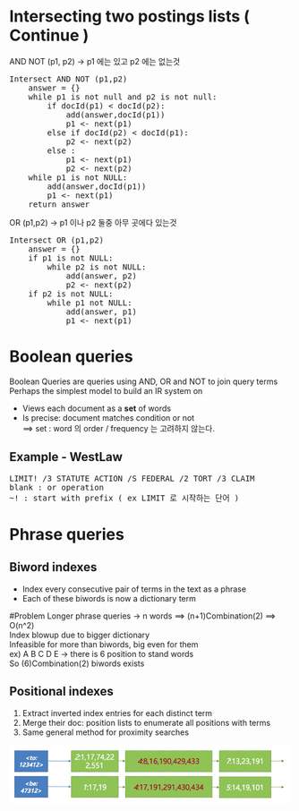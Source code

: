 Intersecting two postings lists ( Continue )
============

AND NOT (p1, p2) -> p1 에는 있고 p2 에는 없는것
<pre>
Intersect AND NOT (p1,p2)
	answer = {}
	while p1 is not null and p2 is not null:
		if docId(p1) < docId(p2):
			add(answer,docId(p1))
			p1 <- next(p1)
		else if docId(p2) < docId(p1):
			p2 <- next(p2)
		else :
			p1 <- next(p1)
			p2 <- next(p2)
	while p1 is not NULL:
		add(answer,docId(p1))
		p1 <- next(p1)
	return answer
</pre>

OR (p1,p2) -> p1 이나 p2 둘중 아무 곳에다 있는것
<pre>
Intersect OR (p1,p2)
	answer = {}
	if p1 is not NULL:
	    while p2 is not NULL:
	    	add(answer, p2)
	    	p2 <- next(p2)
	if p2 is not NULL:
	    while p1 not NULL:      
	        add(answer, p1)
	        p1 <- next(p1)
</pre>
Boolean queries
============
Boolean Queries are queries using AND, OR and NOT to join query terms <br>Perhaps the simplest model to build an IR system on<br>
- Views each document as a **set** of words<br>
- Is precise: document matches condition or not<br>
==> set : word 의 order / frequency 는 고려하지 않는다.

Example - WestLaw
------------
<pre>
LIMIT! /3 STATUTE ACTION /S FEDERAL /2 TORT /3 CLAIM
blank : or operation
~! : start with prefix ( ex LIMIT 로 시작하는 단어 )
</pre>
Phrase queries
============
Biword indexes
------------
- Index every consecutive pair of terms in the text as a phrase
- Each of these biwords is now a dictionary term

#Problem
Longer phrase queries -> n words ==> (n+1)Combination(2) ==> O(n^2)<br>
Index blowup due to bigger dictionary<br>
Infeasible for more than biwords, big even for them<br>
ex)
A B C D E -> there is 6 position to stand words<br>
So (6)Combination(2) biwords exists<br>

Positional indexes
------------
1. Extract inverted index entries for each distinct term
2. Merge their doc: position lists to enumerate all positions with terms
3. Same general method for proximity searches

![screenshot](img/positionalIndexes.png)








